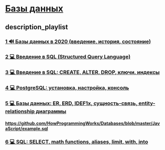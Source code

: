 # [Базы данных](/playlist?list=PLHhi8ymDMrQYiDWjKLmrDXm-NvV3-xHWt)

## description_playlist



### [1 🔊 Базы данных в 2020 (введение, история, состояние)](https://www.youtube.com/watch?v=8RjT2VYBWNQ)

### [2 💻 Введение в SQL (Structured Query Language)](https://www.youtube.com/watch?v=Z679c8S0d7I)

### [3 💻 Введение в SQL: CREATE, ALTER, DROP, ключи, индексы](https://www.youtube.com/watch?v=QF0v29ZneYE)

### [4 💻 PostgreSQL: установка, настройка, консоль](https://www.youtube.com/watch?v=Fm6yLb8qCh4)

### [5 💻 Базы данных: ER, ERD, IDEF1x, сущность-связь, entity-relationship диаграммы](https://www.youtube.com/watch?v=ByWfj3e0HnE)

#### https://github.com/HowProgrammingWorks/Databases/blob/master/JavaScript/example.sql

### [6 💻 SQL: SELECT, math functions, aliases, limit, with, into](https://www.youtube.com/watch?v=lle4Yp58z6k)

